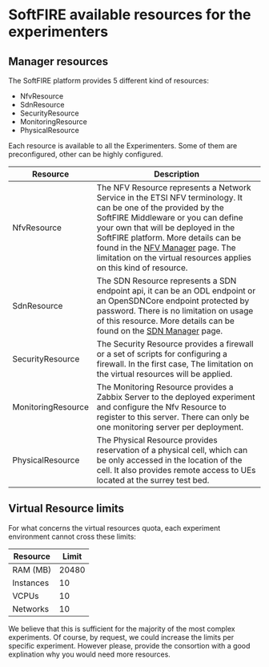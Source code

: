 # SoftFIRE available resources for the experimenters


## Manager resources

The SoftFIRE platform provides 5 different kind of resources:

* NfvResource
* SdnResource
* SecurityResource
* MonitoringResource
* PhysicalResource

Each resource is available to all the Experimenters. Some of them are preconfigured, other can be highly configured.

| Resource | Description |
|--------------------|---------------------------------------------------------------------------------------------------------------------------------------------------------------------------------------------------------------------------------------------------------------------------------------------------------------------------------------------------------------|
| NfvResource | The NFV Resource represents a Network Service in the ETSI NFV terminology. It can be one of the provided by the SoftFIRE Middleware or you can define your own that will be deployed in the SoftFIRE platform. More details can be found in the [NFV Manager](nfv-manager.md) page. The limitation on the virtual resources applies on this kind of resource. |
| SdnResource | The SDN Resource represents a SDN endpoint api, it can be an ODL endpoint or an OpenSDNCore endpoint protected by password. There is no limitation on usage of this resource. More details can be found on the [SDN Manager](sdn-manager.md) page. |
| SecurityResource | The Security Resource provides a firewall or a set of scripts for configuring a firewall. In the first case, The limitation on the virtual resources will be applied. |
| MonitoringResource | The Monitoring Resource provides a Zabbix Server to the deployed experiment and configure the Nfv Resource to register to this server. There can only be one monitoring server per deployment. |
| PhysicalResource | The Physical Resource provides reservation of a physical cell, which can be only accessed in the location of the cell. It also provides remote access to UEs located at the surrey test bed. |


## Virtual Resource limits

For what concerns the virtual resources quota, each experiment environment cannot cross these limits:

| Resource | Limit |
|-----------|-------|
| RAM (MB) | 20480 |
| Instances | 10 |
| VCPUs | 10 |
| Networks | 10 |

We believe that this is sufficient for the majority of the most complex experiments. Of course, by request, we could increase the limits per specific experiment. However please, provide the consortion with a good explination why you would need more resources.
